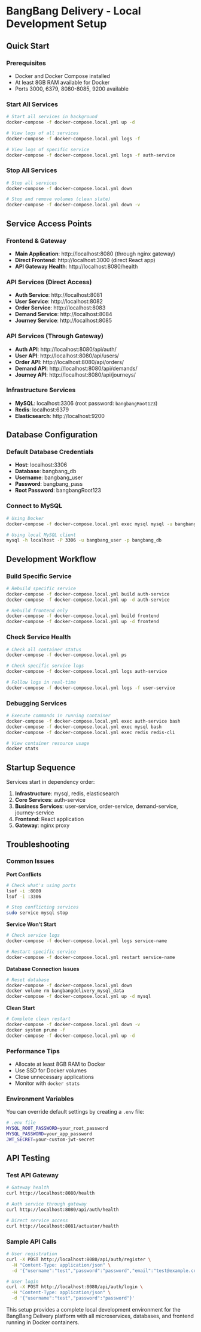 # BangBang Delivery - Local Development Setup

## Quick Start

### Prerequisites
- Docker and Docker Compose installed
- At least 8GB RAM available for Docker
- Ports 3000, 6379, 8080-8085, 9200 available

### Start All Services
```bash
# Start all services in background
docker-compose -f docker-compose.local.yml up -d

# View logs of all services
docker-compose -f docker-compose.local.yml logs -f

# View logs of specific service
docker-compose -f docker-compose.local.yml logs -f auth-service
```

### Stop All Services
```bash
# Stop all services
docker-compose -f docker-compose.local.yml down

# Stop and remove volumes (clean slate)
docker-compose -f docker-compose.local.yml down -v
```

## Service Access Points

### Frontend & Gateway
- **Main Application**: http://localhost:8080 (through nginx gateway)
- **Direct Frontend**: http://localhost:3000 (direct React app)
- **API Gateway Health**: http://localhost:8080/health

### API Services (Direct Access)
- **Auth Service**: http://localhost:8081
- **User Service**: http://localhost:8082  
- **Order Service**: http://localhost:8083
- **Demand Service**: http://localhost:8084
- **Journey Service**: http://localhost:8085

### API Services (Through Gateway)
- **Auth API**: http://localhost:8080/api/auth/
- **User API**: http://localhost:8080/api/users/
- **Order API**: http://localhost:8080/api/orders/
- **Demand API**: http://localhost:8080/api/demands/
- **Journey API**: http://localhost:8080/api/journeys/

### Infrastructure Services
- **MySQL**: localhost:3306 (root password: `bangbangRoot123`)
- **Redis**: localhost:6379
- **Elasticsearch**: http://localhost:9200

## Database Configuration

### Default Database Credentials
- **Host**: localhost:3306
- **Database**: bangbang_db
- **Username**: bangbang_user
- **Password**: bangbang_pass
- **Root Password**: bangbangRoot123

### Connect to MySQL
```bash
# Using Docker
docker-compose -f docker-compose.local.yml exec mysql mysql -u bangbang_user -p bangbang_db

# Using local MySQL client
mysql -h localhost -P 3306 -u bangbang_user -p bangbang_db
```

## Development Workflow

### Build Specific Service
```bash
# Rebuild specific service
docker-compose -f docker-compose.local.yml build auth-service
docker-compose -f docker-compose.local.yml up -d auth-service

# Rebuild frontend only
docker-compose -f docker-compose.local.yml build frontend
docker-compose -f docker-compose.local.yml up -d frontend
```

### Check Service Health
```bash
# Check all container status
docker-compose -f docker-compose.local.yml ps

# Check specific service logs
docker-compose -f docker-compose.local.yml logs auth-service

# Follow logs in real-time
docker-compose -f docker-compose.local.yml logs -f user-service
```

### Debugging Services
```bash
# Execute commands in running container
docker-compose -f docker-compose.local.yml exec auth-service bash
docker-compose -f docker-compose.local.yml exec mysql bash
docker-compose -f docker-compose.local.yml exec redis redis-cli

# View container resource usage
docker stats
```

## Startup Sequence

Services start in dependency order:
1. **Infrastructure**: mysql, redis, elasticsearch
2. **Core Services**: auth-service
3. **Business Services**: user-service, order-service, demand-service, journey-service
4. **Frontend**: React application
5. **Gateway**: nginx proxy

## Troubleshooting

### Common Issues

**Port Conflicts**
```bash
# Check what's using ports
lsof -i :8080
lsof -i :3306

# Stop conflicting services
sudo service mysql stop
```

**Service Won't Start**
```bash
# Check service logs
docker-compose -f docker-compose.local.yml logs service-name

# Restart specific service
docker-compose -f docker-compose.local.yml restart service-name
```

**Database Connection Issues**
```bash
# Reset database
docker-compose -f docker-compose.local.yml down
docker volume rm bangbangdelivery_mysql_data
docker-compose -f docker-compose.local.yml up -d mysql
```

**Clean Start**
```bash
# Complete clean restart
docker-compose -f docker-compose.local.yml down -v
docker system prune -f
docker-compose -f docker-compose.local.yml up -d
```

### Performance Tips

- Allocate at least 8GB RAM to Docker
- Use SSD for Docker volumes
- Close unnecessary applications
- Monitor with `docker stats`

### Environment Variables

You can override default settings by creating a `.env` file:

```bash
# .env file
MYSQL_ROOT_PASSWORD=your_root_password
MYSQL_PASSWORD=your_app_password
JWT_SECRET=your-custom-jwt-secret
```

## API Testing

### Test API Gateway
```bash
# Gateway health
curl http://localhost:8080/health

# Auth service through gateway
curl http://localhost:8080/api/auth/health

# Direct service access
curl http://localhost:8081/actuator/health
```

### Sample API Calls
```bash
# User registration
curl -X POST http://localhost:8080/api/auth/register \
  -H "Content-Type: application/json" \
  -d '{"username":"test","password":"password","email":"test@example.com"}'

# User login
curl -X POST http://localhost:8080/api/auth/login \
  -H "Content-Type: application/json" \
  -d '{"username":"test","password":"password"}'
```

This setup provides a complete local development environment for the BangBang Delivery platform with all microservices, databases, and frontend running in Docker containers. 